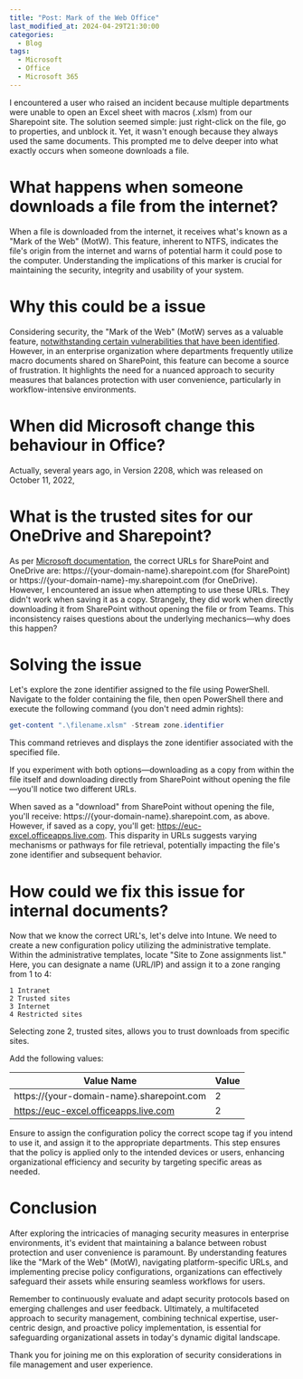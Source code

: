 ```yaml
---
title: "Post: Mark of the Web Office"
last_modified_at: 2024-04-29T21:30:00
categories:
  - Blog
tags:
  - Microsoft
  - Office
  - Microsoft 365
---
```

I encountered a user who raised an incident because multiple departments were unable to open an Excel sheet with macros (.xlsm) from our Sharepoint site. The solution seemed simple: just right-click on the file, go to properties, and unblock it. Yet, it wasn't enough because they always used the same documents. This prompted me to delve deeper into what exactly occurs when someone downloads a file.
# What happens when someone downloads a file from the internet?
When a file is downloaded from the internet, it receives what's known as a "Mark of the Web" (MotW). This feature, inherent to NTFS, indicates the file's origin from the internet and warns of potential harm it could pose to the computer. Understanding the implications of this marker is crucial for maintaining the security, integrity and usability of your system.

# Why this could be a issue
Considering security, the "Mark of the Web" (MotW) serves as a valuable feature, [notwithstanding certain vulnerabilities that have been identified](https://msrc.microsoft.com/update-guide/vulnerability/CVE-2023-36584). However, in an enterprise organization where departments frequently utilize macro documents shared on SharePoint, this feature can become a source of frustration. It highlights the need for a nuanced approach to security measures that balances protection with user convenience, particularly in workflow-intensive environments.

# When did Microsoft change this behaviour in Office?
Actually, several years ago, in Version 2208, which was released on October 11, 2022,

# What is the trusted sites for our OneDrive and Sharepoint?
As per [Microsoft documentation](https://learn.microsoft.com/en-us/deployoffice/security/internet-macros-blocked#files-on-onedrive-or-sharepoint), the correct URLs for SharePoint and OneDrive are: https://{your-domain-name}.sharepoint.com (for SharePoint) or https://{your-domain-name}-my.sharepoint.com (for OneDrive). However, I encountered an issue when attempting to use these URLs. They didn't work when saving it as a copy. Strangely, they did work when directly downloading it from SharePoint without opening the file or from Teams. This inconsistency raises questions about the underlying mechanics—why does this happen?

# Solving the issue
Let's explore the zone identifier assigned to the file using PowerShell. Navigate to the folder containing the file, then open PowerShell there and execute the following command (you don't need admin rights):

```powershell
get-content ".\filename.xlsm" -Stream zone.identifier
```
This command retrieves and displays the zone identifier associated with the specified file.

If you experiment with both options—downloading as a copy from within the file itself and downloading directly from SharePoint without opening the file—you'll notice two different URLs.

When saved as a "download" from SharePoint without opening the file, you'll receive: https://{your-domain-name}.sharepoint.com, as above. However, if saved as a copy, you'll get: https://euc-excel.officeapps.live.com. This disparity in URLs suggests varying mechanisms or pathways for file retrieval, potentially impacting the file's zone identifier and subsequent behavior.

# How could we fix this issue for internal documents?
Now that we know the correct URL's, let's delve into Intune. We need to create a new configuration policy utilizing the administrative template. Within the administrative templates, locate "Site to Zone assignments list." Here, you can designate a name (URL/IP) and assign it to a zone ranging from 1 to 4:

    1 Intranet
    2 Trusted sites
    3 Internet
    4 Restricted sites

Selecting zone 2, trusted sites, allows you to trust downloads from specific sites.

Add the following values:

| Value Name                                | Value |
| ----------------------------------------- | ----- |
| https://{your-domain-name}.sharepoint.com | 2     |
| https://euc-excel.officeapps.live.com     | 2     |

Ensure to assign the configuration policy the correct scope tag if you intend to use it, and assign it to the appropriate departments. This step ensures that the policy is applied only to the intended devices or users, enhancing organizational efficiency and security by targeting specific areas as needed.

# Conclusion
After exploring the intricacies of managing security measures in enterprise environments, it's evident that maintaining a balance between robust protection and user convenience is paramount. By understanding features like the "Mark of the Web" (MotW), navigating platform-specific URLs, and implementing precise policy configurations, organizations can effectively safeguard their assets while ensuring seamless workflows for users.

Remember to continuously evaluate and adapt security protocols based on emerging challenges and user feedback. Ultimately, a multifaceted approach to security management, combining technical expertise, user-centric design, and proactive policy implementation, is essential for safeguarding organizational assets in today's dynamic digital landscape.

Thank you for joining me on this exploration of security considerations in file management and user experience. 